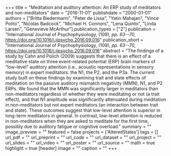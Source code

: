 +++
title = "Meditation and auditory attention: An ERP study of meditators and non-meditators"
date = "2016-11-01"
publishdate = "2000-01-01"
authors = ["Britta Biedermann", "Peter de Lissa", "Yatin Mahajan", "Vince Polito", "Nicolas Badcock", "Michael H. Connors", "Lena Quinto", "Linda Larsen", "Genevieve McArthur"]
publication_types = ["2"]
publication = "International Journal of Psychophysiology, (109), _pp. 63--70_, https://doi.org/10.1016/j.ijpsycho.2016.09.016"
publication_short = "International Journal of Psychophysiology, (109), _pp. 63--70_, https://doi.org/10.1016/j.ijpsycho.2016.09.016"
abstract = "The findings of a study by Cahn and Polich (2009) suggests that there is an effect of a meditative state on three event-related potential (ERP) brain markers of “low-level” auditory attention (i.e., acoustic representations in sensory memory) in expert meditators: the N1, the P2, and the P3a. The current study built on these findings by examining trait and state effects of meditation on the passive auditory mismatch negativity (MMN), N1, and P2 ERPs. We found that the MMN was significantly larger in meditators than non-meditators regardless of whether they were meditating or not (a trait effect), and that N1 amplitude was significantly attenuated during meditation in non-meditators but not expert meditators (an interaction between trait and state). These outcomes suggest that low-level attention is superior in long-term meditators in general. In contrast, low-level attention is reduced in non-meditators when they are asked to meditate for the first time, possibly due to auditory fatigue or cognitive overload."
summary = ""
image_preview = ""
featured = false
projects = ['AlteredStates']
tags = []
url_pdf = ""
url_preprint = ""
url_code = ""
url_dataset = ""
url_project = ""
url_slides = ""
url_video = ""
url_poster = ""
url_source = ""
math = true
highlight = true
[header]
image = ""
caption = ""
+++
